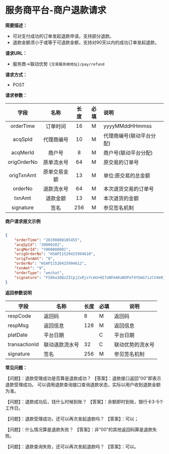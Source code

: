 # 服务商平台-商户退款请求
**简要描述：** 
- 可对支付成功的订单发起退款申请，支持部分退款。
- 退款金额须小于或等于可退款金额，支持对90天以内的成功订单发起退款。

**请求URL：** 
- 服务商->联动优势
`{交易服务根地址}/pay/refund`

**请求方式：**
- POST 

**请求参数：** 

|	字段	|	名称	|	长度	|	必填	|   说明|
|:--------:|:--------:|:--------:|:--------:|:--------|
|	orderTime	|	订单时间	|	16	|	M	|	yyyyMMddHHmmss	|
|	acqSpId	|	代理商编号	|	10	|	M	|	代理商编号(联动平台分配)	|
|	acqMerId	|	商户号	|	8	|	M	|	商户号(联动平台分配)	|
|	origOrderNo	|	原单流水号	|	64	|	M	|	原交易的订单号	|
|	origTxnAmt	|	原单交易金额	|	13	|	M	|	单位:原交易的总金额|
|	orderNo	|	退款流水号	|	64	|	M	|	本次退货交易的订单号	|
|	txnAmt	|	退款金额	|	13	|	M	|	本次退货的金额|
|	signature	|	签名	|	256	|	M	|参见签名机制	|	|

 **商户请求报文示例**
```json

{
    "orderTime": "20190808105455",
	"acqSpId": "30000102",
	"acqMerId": "Y000000001",
	"origOrderNo": "HSAPI1520425994610",
	"origTxnAmt": "9",
	"orderNo": "HSAPI1520425994612",
	"txnAmt": "9",
	"orderType": "wechat",
	"signature": "FI8kw10QzZICpj2xRjsYcmU+HI7oNFm4KaNSPeT4YbmG7izCV4m9jZJQ1gxkny0bt5xY8MZXXtzFeRR5KEyzp2YFYMC0AFjvsd/5HGlE6JxrVKNg/LhIba7aR7WMrX4FtEcmBm4ILMosgVhf665KgGtdHBuCd5qRfAs217iPWd0="
}

```

 **返回参数说明** 

|	字段	|	名称	|	长度	|	必填	|	说明	|
|----|----|----|----|----|
|	respCode	|	返回码	|	8	|	M	|	返回码	|
|	respMsg	|	返回信息	|	128	|	M	|	返回信息	|
|	platDate	|	平台日期	|		|	C	|	平台日期   |
|	transactionId	|	联动退款流水号	|	32	|	C	|	联动优势的流水号|
|	signature	|	签名	|	256	|	M	|	参见签名机制	||

**常见问题：**

【问题】：退款受理成功是否算是退款成功？
【答案】：退款接口返回“00”即表示退款受理成功。
可以调用退款查询接口查询退款状态，实际以用户收到退款金额为准。

【问题】：退款成功后，钱什么时候到账？
【答案】：余额即时到账，银行卡3-5个工作日。

【问题】：退款受理成功，还可以再次发起退款吗？
【答案】：可以；

【问题】：什么情况算是退款失败？
【答案】：非“00”的其他返回码算是退款失败。

【问题】：退款查询失败，还可以再次发起退款吗？
【答案】：可以。
